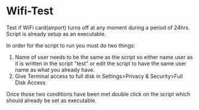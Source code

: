 # Wifi-Test
Test if WiFi card(airport) turns off at any moment during a period of 24hrs. Script is already setup as an executable.  

In order for the script to run you must do two things:
1. Name of user needs to be the same as the script so either name user as it is written in the script "test" or edit the script to have the same user name as what you already have. 
2. Give Terminal access to full disk in Settings>Privacy & Security>Full Disk Access

Once those two conditions have been met double click on the script which should already be set as executable.  

